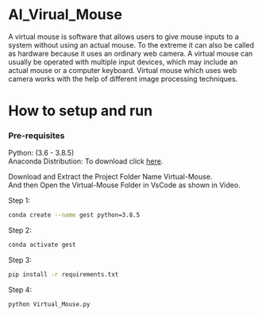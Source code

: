 # AI_Virual_Mouse

A virtual mouse is software that allows users to give mouse inputs to a
system without using an actual mouse. To the extreme it can also be called
as hardware because it uses an ordinary web camera. A virtual mouse can
usually be operated with multiple input devices, which may include an
actual mouse or a computer keyboard. Virtual mouse which uses web
camera works with the help of different image processing techniques.


 


# How to setup and run

  ### Pre-requisites
  
  Python: (3.6 - 3.8.5)<br>
  Anaconda Distribution: To download click [here](https://www.anaconda.com/products/individual).
  
  Download and Extract the Project Folder Name Virtual-Mouse.<br>
  And then Open the Virtual-Mouse Folder in VsCode as shown in Video.
  
  Step 1: 
  ```bash
  conda create --name gest python=3.8.5
  ```
  
  Step 2:
  ```bash
  conda activate gest
  ```
  
  Step 3:  
  ```bash
  pip install -r requirements.txt
  ```
  
  Step 4:
  ```bash 
  python Virtual_Mouse.py
  ```


